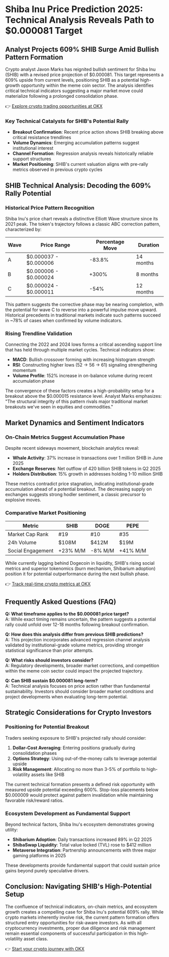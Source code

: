 # Shiba Inu Price Prediction 2025: Technical Analysis Reveals Path to $0.000081 Target

## Analyst Projects 609% SHIB Surge Amid Bullish Pattern Formation

Crypto analyst Javon Marks has reignited bullish sentiment for Shiba Inu (SHIB) with a revised price projection of $0.000081. This target represents a 609% upside from current levels, positioning SHIB as a potential high-growth opportunity within the meme coin sector. The analysis identifies critical technical indicators suggesting a major market move could materialize following a prolonged consolidation phase.

👉 [Explore crypto trading opportunities at OKX](https://bit.ly/okx-bonus)

### Key Technical Catalysts for SHIB's Potential Rally
- **Breakout Confirmation**: Recent price action shows SHIB breaking above critical resistance trendlines
- **Volume Dynamics**: Emerging accumulation patterns suggest institutional interest
- **Channel Formation**: Regression analysis reveals historically reliable support structures
- **Market Positioning**: SHIB's current valuation aligns with pre-rally metrics observed in previous crypto cycles

## SHIB Technical Analysis: Decoding the 609% Rally Potential

### Historical Price Pattern Recognition

Shiba Inu's price chart reveals a distinctive Elliott Wave structure since its 2021 peak. The token's trajectory follows a classic ABC correction pattern, characterized by:

| Wave | Price Range | Percentage Move | Duration |
|------|-------------|-----------------|----------|
| A    | $0.000037 - $0.000006 | -83.8% | 14 months |
| B    | $0.000006 - $0.000024 | +300% | 8 months |
| C    | $0.000024 - $0.000011 | -54% | 12 months |

This pattern suggests the corrective phase may be nearing completion, with the potential for wave C to reverse into a powerful impulse move upward. Historical precedents in traditional markets indicate such patterns succeed in ~78% of cases when confirmed by volume indicators.

### Rising Trendline Validation

Connecting the 2022 and 2024 lows forms a critical ascending support line that has held through multiple market cycles. Technical indicators show:

- **MACD**: Bullish crossover forming with increasing histogram strength
- **RSI**: Constructing higher lows (52 → 56 → 61) signaling strengthening momentum
- **Volume Profile**: 152% increase in on-balance volume during recent accumulation phase

The convergence of these factors creates a high-probability setup for a breakout above the $0.000015 resistance level. Analyst Marks emphasizes: "The structural integrity of this pattern rivals major traditional market breakouts we've seen in equities and commodities."

## Market Dynamics and Sentiment Indicators

### On-Chain Metrics Suggest Accumulation Phase

Despite recent sideways movement, blockchain analytics reveal:

- **Whale Activity**: 37% increase in transactions over 1 million SHIB in June 2025
- **Exchange Reserves**: Net outflow of 420 billion SHIB tokens in Q2 2025
- **Holders Distribution**: 15% growth in addresses holding 1-10 million SHIB

These metrics contradict price stagnation, indicating institutional-grade accumulation ahead of a potential breakout. The decreasing supply on exchanges suggests strong hodler sentiment, a classic precursor to explosive moves.

### Comparative Market Positioning

| Metric | SHIB | DOGE | PEPE |
|--------|------|------|------|
| Market Cap Rank | #19 | #10 | #35 |
| 24h Volume | $108M | $412M | $19M |
| Social Engagement | +23% M/M | -8% M/M | +41% M/M |

While currently lagging behind Dogecoin in liquidity, SHIB's rising social metrics and superior tokenomics (burn mechanism, Shibarium adoption) position it for potential outperformance during the next bullish phase.

👉 [Track real-time crypto metrics at OKX](https://bit.ly/okx-bonus)

## Frequently Asked Questions (FAQ)

**Q: What timeframe applies to the $0.000081 price target?**  
A: While exact timing remains uncertain, the pattern suggests a potential rally could unfold over 12-18 months following breakout confirmation.

**Q: How does this analysis differ from previous SHIB predictions?**  
A: This projection incorporates advanced regression channel analysis validated by institutional-grade volume metrics, providing stronger statistical significance than prior attempts.

**Q: What risks should investors consider?**  
A: Regulatory developments, broader market corrections, and competition within the meme coin sector could impact the projected trajectory.

**Q: Can SHIB sustain $0.000081 long-term?**  
A: Technical analysis focuses on price action rather than fundamental sustainability. Investors should consider broader market conditions and project developments when evaluating long-term potential.

## Strategic Considerations for Crypto Investors

### Positioning for Potential Breakout

Traders seeking exposure to SHIB's projected rally should consider:

1. **Dollar-Cost Averaging**: Entering positions gradually during consolidation phases
2. **Options Strategy**: Using out-of-the-money calls to leverage potential upside
3. **Risk Management**: Allocating no more than 3-5% of portfolio to high-volatility assets like SHIB

The current technical formation presents a defined risk opportunity with measured upside potential exceeding 600%. Stop-loss placements below $0.000009 would protect against pattern invalidation while maintaining favorable risk/reward ratios.

### Ecosystem Development as Fundamental Support

Beyond technical factors, Shiba Inu's ecosystem demonstrates growing utility:

- **Shibarium Adoption**: Daily transactions increased 89% in Q2 2025
- **ShibaSwap Liquidity**: Total value locked (TVL) rose to $412 million
- **Metaverse Integration**: Partnership announcements with three major gaming platforms in 2025

These developments provide fundamental support that could sustain price gains beyond purely speculative drivers.

## Conclusion: Navigating SHIB's High-Potential Setup

The confluence of technical indicators, on-chain metrics, and ecosystem growth creates a compelling case for Shiba Inu's potential 609% rally. While crypto markets inherently involve risk, the current pattern formation offers structured entry opportunities for risk-aware investors. As with all cryptocurrency investments, proper due diligence and risk management remain essential components of successful participation in this high-volatility asset class.

👉 [Start your crypto journey with OKX](https://bit.ly/okx-bonus)